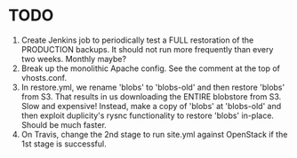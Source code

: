# TODO

1. Create Jenkins job to periodically test a FULL restoration of the PRODUCTION backups. It should not run more
frequently than every two weeks. Monthly maybe?
1. Break up the monolithic Apache config. See the comment at the top of vhosts.conf.
1. In restore.yml, we rename 'blobs' to 'blobs-old' and then restore 'blobs' from S3. That results in us downloading
the ENTIRE blobstore from S3. Slow and expensive! Instead, make a copy of 'blobs' at 'blobs-old' and then exploit
duplicity's rysnc functionality to restore 'blobs' in-place. Should be much faster.
1. On Travis, change the 2nd stage to run site.yml against OpenStack if the 1st stage is successful.
